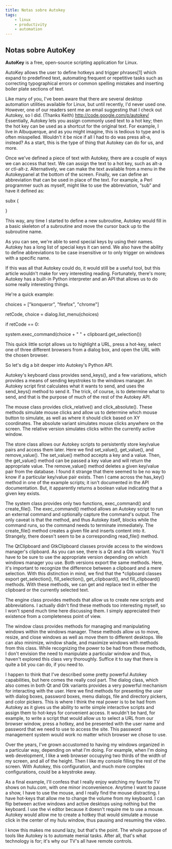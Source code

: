 ```yaml
---
title: Notas sobre Autokey
tags:
    - linux
    - productivity
    - automation
---
```


## Notas sobre AutoKey

**AutoKey** is a free, open-source scripting application for Linux.

AutoKey allows the user to define hotkeys and trigger phrases[1] which expand to predefined text, automating frequent or repetitive tasks such as correcting typographical errors or common spelling mistakes and inserting boiler plate sections of text. 

Like many of you, I've been aware that there are several desktop automation utilities available for Linux, but until recently, I'd never used one. However, one of our readers sent me an email suggesting that I check out Autokey, so I did. (Thanks Keith) http://code.google.com/p/autokey/ Essentially, Autokey lets you assign commonly used text to a hot key; then the hot key can be used as a shortcut for the original text. For example, I live in Albuquerque, and as you might imagine, this is tedious to type and is often misspelled. Wouldn't it be nice if all I had to do was press alt-a, instead? As a start, this is the type of thing that Autokey can do for us, and more.

Once we've defined a piece of text with Autokey, there are a couple of ways we can access that text. We can assign the text to a hot key, such as alt-a or ctl-alt-z. Alternatively, we can make the text available from a menu in the Autokeypanel at the bottom of the screen. Finally, we can define an abbreviation that can be used in place of the text. For example, a Perl programmer such as myself, might like to use the abbreviation, “sub” and have it defined as:

sub<tab>x {

}<up><up><home><right><right><right><right><delete>

This way, any time I started to define a new subroutine, Autokey would fill in a basic skeleton of a subroutine and move the cursor back up to the subroutine name.

As you can see, we're able to send special keys by using their names. Autokey has a long list of special keys it can send. We also have the ability to define abbreviations to be case insensitive or to only trigger on windows with a specific name.

If this was all that Autokey could do, it would still be a useful tool, but this article wouldn't make for very interesting reading. Fortunately, there's more; Autokey has a built-in Python interpreter and an API that allows us to do some really interesting things.

He're a quick example:

choices = ["konqueror", "firefox", "chrome"]

retCode, choice = dialog.list_menu(choices)

if retCode == 0:

system.exec_command(choice + " " + clipboard.get_selection())

This quick little script allows us to highlight a URL, press a hot-key, select one of three different browsers from a dialog box, and open the URL with the chosen browser.

So let's dig a bit deeper into Autokey's Python API.

Autokey's keyboard class provides send_keys(), and a few variations, which provides a means of sending keystrokes to the windows manager. An Autokey script first calculates what it wants to send, and uses the send_keys() method to send it. The trick, of course, is to determine what to send, and that is the purpose of much of the rest of the Autokey API.

The mouse class provides click_relative() and click_absolute(). These methods simulate mouse clicks and allow us to determine which mouse button to simulate, as well as where it should click based on XY coordinates. The absolute variant simulates mouse clicks anywhere on the screen. The relative version simulates clicks within the currently active window.

The store class allows our Autokey scripts to persistently store key/value pairs and access them later. Here we find set_value(), get_value(), and remove_value(). The set_value() method accepts a key and a value. Then, the get_value() method can be passed a key value and will return the appropriate value. The remove_value() method deletes a given key/value pair from the database. I found it strange that there seemed to be no way to know if a particular key/value pair exists. Then I came across the has_key() method in one of the example scripts; it isn't documented in the API documentation. But, it apparently returns a boolean value indicating that a given key exists.

The system class provides only two functions, exec_command() and create_file(). The exec_command() method allows an Autokey script to run an external command and optionally capture the command's output. The only caveat is that the method, and thus Autokey itself, blocks while the command runs, so the command needs to terminate immediately. The create_file() method creates a given file and inserts content into it. Strangely, there doesn't seem to be a corresponding read_file() method.

The QtClipboard and GtkClipboard classes provide access to the windows manager's clipboard. As you can see, there is a Qt and a Gtk variant. You'll have to be sure to use the appropriate version depending on which windows manager you use. Both versions export the same methods. Here, it's important to recognize the difference between a clipboard and a mere selection. With this distinction in mind, we find that the *clipboard classes export get_selection(), fill_selection(), get_clipboard(), and fill_clipboard() methods. With these methods, we can get and replace text in either the clipboard or the currently selected text.

The engine class provides methods that allow us to create new scripts and abbreviations. I actually didn't find these methods too interesting myself, so I won't spend much time here discussing them. I simply appreciated their existence from a completeness point of view.

The window class provides methods for managing and manipulating windows within the windows manager. These methods allow us to move, resize, and close windows as well as move them to different desktops. We can also minimize, window shade, and maximize windows with methods from this class. While recognizing the power to be had from these methods, I don't envision the need to manipulate a particular window and thus, haven't explored this class very thoroughly. Suffice it to say that there is quite a bit you can do, if you need to.

I happen to think that I've described some pretty powerful Autokey capabilities, but here comes the really cool part. The dialog class, which also comes in both Qt and Gtk variants provides a very powerful mechanism for interacting with the user. Here we find methods for presenting the user with dialog boxes, password boxes, menu dialogs, file and directory pickers, and color pickers. This is where I think the real power is to be had from Autokey as it gives us the ability to write simple interactive scripts and assign them to hot-keys for convenient access. It wouldn't be hard, for example, to write a script that would allow us to select a URL from our browser window, press a hotkey, and be presented with the user name and password that we need to use to access the site. This password management system would work no matter which browser we chose to use.

Over the years, I've grown accustomed to having my windows organized in a particular way, depending on what I'm doing. For example, when I'm doing web development, I like a web browser occupying two thirds of the width of my screen, and all of the height. Then I like my console filling the rest of the screen. With Autokey, this configuration, and much more complex configurations, could be a keystroke away.

As a final example, I'll confess that I really enjoy watching my favorite TV shows on hulu.com, with one minor inconvenience. Anytime I want to pause a show, I have to use the mouse, and I really find the mouse distracting. I have hot-keys that allow me to change the volume from my keyboard. I can flip between active windows and active desktops using nothing but the keyboard. I use the vi editor because it doesn't require me to use a mouse. Autokey would allow me to create a hotkey that would simulate a mouse click in the center of my hulu window, thus pausing and resuming the video.

I know this makes me sound lazy, but that's the point. The whole purpose of tools like Autokey is to automate menial tasks. After all, that's what technology is for; it's why our TV's all have remote controls.


